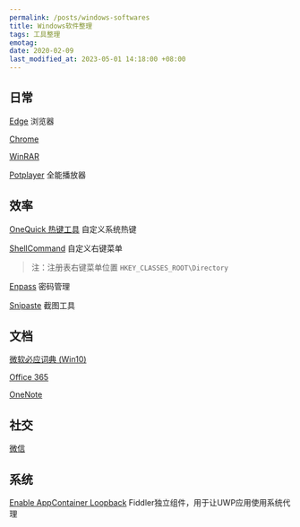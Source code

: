 ```yaml
---
permalink: /posts/windows-softwares
title: Windows软件整理
tags: 工具整理
emotag: 
date: 2020-02-09
last_modified_at: 2023-05-01 14:18:00 +08:00
---
```


## 日常

[Edge](https://www.microsoftedgeinsider.com/en-us/) 浏览器

[Chrome](https://www.google.com/chrome/)

[WinRAR](https://www.rarlab.com/download.htm)

[Potplayer](https://potplayer.daum.net/) 全能播放器

## 效率

[OneQuick 热键工具](https://onequick.org/) 自定义系统热键

[ShellCommand](https://github.com/XUJINKAI/ShellCommand) 自定义右键菜单

> 注：注册表右键菜单位置 `HKEY_CLASSES_ROOT\Directory`

[Enpass](https://www.enpass.io/) 密码管理

[Snipaste](https://www.snipaste.com/)  截图工具

## 文档

[微软必应词典 (Win10)](https://www.microsoft.com/zh-cn/p/微软必应词典-win10/9nblggh63sw0)

[Office 365](https://stores.office.com/myaccount/home.aspx)

[OneNote](https://www.microsoft.com/zh-cn/p/onenote/9wzdncrfhvjl)

## 社交

[微信](https://pc.weixin.qq.com/)

## 系统

[Enable AppContainer Loopback](https://www.telerik.com/fiddler/add-ons) Fiddler独立组件，用于让UWP应用使用系统代理
